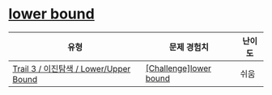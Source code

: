 # [lower bound](https://https://en.codetree.ai/trails/complete/curated-cards/challenge-lower-bound)

|유형|문제 경험치|난이도|
|---|---|---|
|[Trail 3 / 이진탐색 / Lower/Upper Bound](https://https://en.codetree.ai/trail-info/novice-high/)|[[Challenge]lower bound](https://https://en.codetree.ai/trails/complete/curated-cards/challenge-lower-bound/)|쉬움|

